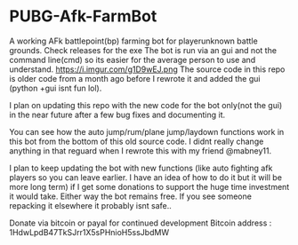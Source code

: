 # PUBG-Afk-FarmBot
A working AFk battlepoint(bp) farming bot for playerunknown battle grounds. Check releases for the exe
The bot is run via an gui and not the command line(cmd) so its easier for the average person to use and understand. 
https://i.imgur.com/g1D9wEJ.png
The source code in this repo is older code from a month ago before I rewrote it and added the gui (python +gui isnt fun lol). 

I plan on updating this repo with the new code for the bot only(not the gui) in the near future after a few bug fixes and documenting it.

You can see how the auto jump/rum/plane jump/laydown functions work in this bot from the bottom of this old source code. I didnt really change anything in that reguard when I rewrote this with my friend @mabney11.

I plan to keep updating the bot with new functions (like auto fighting afk players so you can leave earlier. I have an idea of how to do it but it will be more long term) if I get some donations to support the huge time investment it would take. Either way the bot remains free. If you see someone repacking it elsewhere it probably isnt safe..


Donate via bitcoin or payal for continued development 
Bitcoin address : 1HdwLpdB47TkSJrr1X5sPHnioH5ssJbdMW
